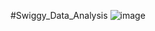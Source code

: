 #Swiggy_Data_Analysis
![image](https://github.com/utkgpta/Swiggy_Data_Analysis/assets/149560414/f80fe049-a796-4d51-a932-188555471e82)
